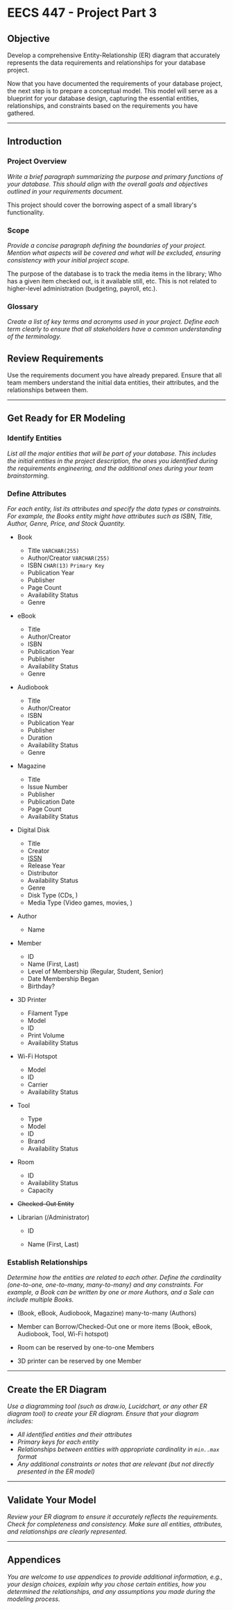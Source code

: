 # EECS 447 - Project Part 3

## Objective

Develop a comprehensive Entity-Relationship (ER) diagram that accurately represents the data requirements and relationships for your database project.

Now that you have documented the requirements of your database project, the next step is to prepare a conceptual model. This model will serve as a blueprint for your database design, capturing the essential entities, relationships, and constraints based on the requirements you have gathered.

---

## Introduction

### Project Overview

*Write a brief paragraph summarizing the purpose and primary functions of your database. This should align with the overall goals and objectives outlined in your requirements document.*

This project should cover the borrowing aspect of a small library's functionality.

### Scope

*Provide a concise paragraph defining the boundaries of your project. Mention what aspects will be covered and what will be excluded, ensuring consistency with your initial project scope.*

The purpose of the database is to track the media items in the library; Who has a given item checked out, is it available still, etc. This is not related to higher-level administration (budgeting, payroll, etc.).

### Glossary

*Create a list of key terms and acronyms used in your project. Define each term clearly to ensure that all stakeholders have a common understanding of the terminology.*

## Review Requirements

Use the requirements document you have already prepared. Ensure that all team members understand the initial data entities, their attributes, and the relationships between them.

---

## Get Ready for ER Modeling

### Identify Entities

*List all the major entities that will be part of your database. This includes the initial entities in the project description, the ones you identified during the requirements engineering, and the additional ones during your team brainstorming.*

### Define Attributes

*For each entity, list its attributes and specify the data types or constraints. For example, the Books entity might have attributes such as ISBN, Title, Author, Genre, Price, and Stock Quantity.*

- Book
  
  - Title `VARCHAR(255)`
  - Author/Creator `VARCHAR(255)`
  - ISBN `CHAR(13)` `Primary Key`
  - Publication Year
  - Publisher
  - Page Count
  - Availability Status
  - Genre

- eBook
  
  - Title
  - Author/Creator
  - ISBN
  - Publication Year
  - Publisher
  - Availability Status
  - Genre

- Audiobook
  
  - Title
  - Author/Creator
  - ISBN
  - Publication Year
  - Publisher
  - Duration
  - Availability Status
  - Genre

- Magazine
  
  - Title
  - Issue Number
  - Publisher
  - Publication Date
  - Page Count
  - Availability Status

- Digital Disk
  
  - Title
  - Creator
  - <u>ISSN</u>
  - Release Year
  - Distributor
  - Availability Status
  - Genre
  - Disk Type (CDs, )
  - Media Type (Video games, movies, )

- Author
  
  - Name

- Member
  
  - ID
  - Name (First, Last)
  - Level of Membership (Regular, Student, Senior)
  - Date Membership Began
  - Birthday?

- 3D Printer
  
  - Filament Type
  - Model
  - ID
  - Print Volume
  - Availability Status

- Wi-Fi Hotspot
  
  - Model
  - ID
  - Carrier
  - Availability Status

- Tool
  
  - Type
  - Model
  - ID
  - Brand
  - Availability Status

- Room
  
  - ID
  - Availability Status
  - Capacity

- ~~Checked-Out Entity~~

- Librarian (/Administrator)
  
  - ID
  
  - Name (First, Last)

### Establish Relationships

*Determine how the entities are related to each other. Define the cardinality (one-to-one, one-to-many, many-to-many) and any constraints. For example, a Book can be written by one or more Authors, and a Sale can include multiple Books.*

- (Book, eBook, Audiobook, Magazine) many-to-many (Authors)

- Member can Borrow/Checked-Out one or more items (Book, eBook, Audiobook, Tool, Wi-Fi hotspot)

- Room can be reserved by one-to-one Members

- 3D printer can be reserved by one Member

---

## Create the ER Diagram

*Use a diagramming tool (such as draw.io, Lucidchart, or any other ER diagram tool) to create your ER diagram. Ensure that your diagram includes:*

- *All identified entities and their attributes*
- *Primary keys for each entity*
- *Relationships between entities with appropriate cardinality in `min..max` format*
- *Any additional constraints or notes that are relevant (but not directly presented in the ER model)*

---

## Validate Your Model

*Review your ER diagram to ensure it accurately reflects the requirements. Check for completeness and consistency. Make sure all entities, attributes, and relationships are clearly represented.*

---

## Appendices

*You are welcome to use appendices to provide additional information, e.g., your design choices, explain why you chose certain entities, how you determined the relationships, and any assumptions you made during the modeling process.*
